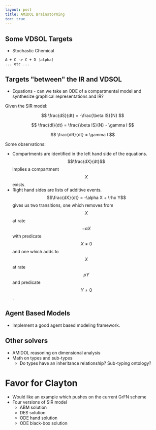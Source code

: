 ```yaml
---
layout: post
title: AMIDOL Brainstorming
toc: true
---
```


## Some VDSOL Targets
* Stochastic Chemical

```
A + C -> C + D [alpha]
... etc ...
```

## Targets "between" the IR and VDSOL
* Equations - can we take an ODE of a compartmental model and synthesize graphical representations and IR?

Given the SIR model:

$$ \frac{dS}{dt} = -\frac{\beta IS}{N} $$

$$ \frac{dI}{dt} = \frac{\beta IS}{N} - \gamma I $$

$$ \frac{dR}{dt} = \gamma I $$

Some observations:
* Compartments are identified in the left hand side of the equations.  $$\frac{dX}{dt}$$ implies a compartment $$X$$ exists.
* Right hand sides are lists of additive events.  $$\frac{dX}{dt} = -\alpha X + \rho Y$$ gives us two transitions, one which removes from $$X$$ at rate $$-\alpha X$$ with predicate $$X \neq 0$$ and one which adds to $$X$$ at rate $$\rho Y$$ and predicate $$Y \neq 0$$.

## Agent Based Models

* Implement a good agent based modeling framework.

## Other solvers
* AMIDOL reasoning on dimensional analysis
* Math on types and sub-types
  * Do types have an inheritance relationship?  Sub-typing ontology?

# Favor for Clayton
* Would like an example which pushes on the current GrFN scheme
* Four versions of SIR model
  * ABM solution
  * DES solution
  * ODE hand solution
  * ODE black-box solution
